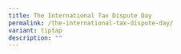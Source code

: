 ```yaml
---
title: The International Tax Dispute Day
permalink: /the-international-tax-dispute-day/
variant: tiptap
description: ""
---
```

